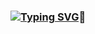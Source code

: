 ### [![Typing SVG](https://readme-typing-svg.demolab.com?font=Sono&weight=800&size=46&pause=1000&color=6FF70C&center=%D0%B8%D1%81%D1%82%D0%B8%D0%BD%D0%BD%D1%8B%D0%B9&vCenter=%D0%B8%D1%81%D1%82%D0%B8%D0%BD%D0%BD%D1%8B%D0%B9&multiline=true&repeat=%D0%9B%D0%9E%D0%96%D0%AC&width=2000&height=1000&lines=%D0%9F%D1%80%D0%B8%D0%B2%D0%B5%D1%82%2C+%D1%8F+Xico!+%F0%9F%91%8B)](https://git.io/typing-svg)👋



<!--
**Xico14/Xico14** is a ✨ _special_ ✨ repository because its `README.md` (this file) appears on your GitHub profile.

Here are some ideas to get you started:

- 🔭 I’m currently working on ...
- 🌱 I’m currently learning ...
- 👯 I’m looking to collaborate on ...
- 🤔 I’m looking for help with ...
- 💬 Ask me about ...
- 📫 How to reach me: ...
- 😄 Pronouns: ...
- ⚡ Fun fact: ...
-->
